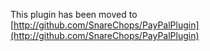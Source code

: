 This plugin has been moved to [http://github.com/SnareChops/PayPalPlugin](http://github.com/SnareChops/PayPalPlugin)
